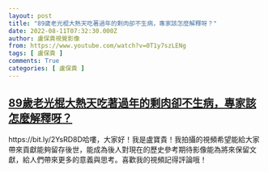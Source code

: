 ```yaml
---
layout: post
title: "89歲老光棍大熱天吃著過年的剩肉卻不生病，專家該怎麼解釋呀？"
date: 2022-08-11T07:32:30.000Z
author: 盧保貴視覺影像
from: https://www.youtube.com/watch?v=0T1y7szLENg
tags: [ 盧保貴 ]
comments: True
categories: [ 盧保貴 ]
---
```

<!--1660203150000-->
[89歲老光棍大熱天吃著過年的剩肉卻不生病，專家該怎麼解釋呀？](https://www.youtube.com/watch?v=0T1y7szLENg)
------

<div>
https://bit.ly/2YsRD8D哈嘍，大家好！我是盧寶貴！我拍攝的視頻希望能給大家帶來貢獻能夠留存後世，能成為後人對現在的歷史參考期待影像能為將來保留文獻，給人們帶來更多的意義與思考。喜歡我的視頻記得評論哦！
</div>
